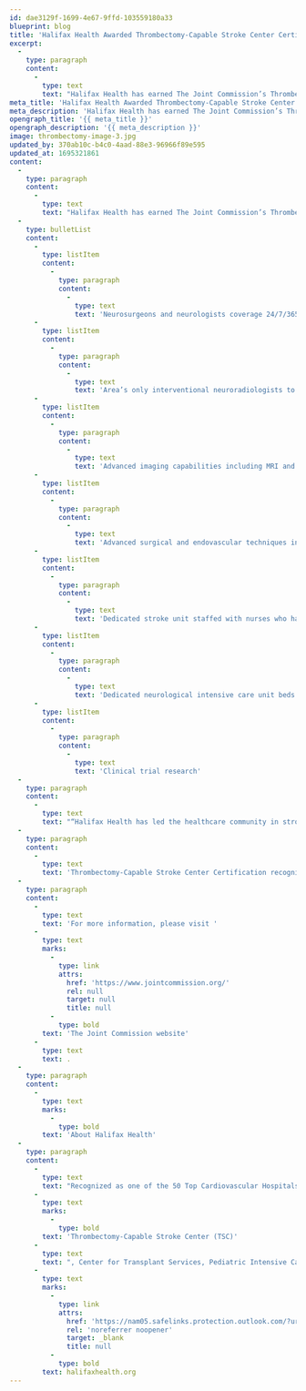 ```yaml
---
id: dae3129f-1699-4e67-9ffd-103559180a33
blueprint: blog
title: 'Halifax Health Awarded Thrombectomy-Capable Stroke Center Certification from The Joint Commission'
excerpt:
  -
    type: paragraph
    content:
      -
        type: text
        text: "Halifax Health has earned The Joint Commission’s Thrombectomy-Capable Stroke Center Certification.\_ Earning this certification means that Halifax Health offers the highest level of stroke care in Volusia and Flagler Counties. "
meta_title: 'Halifax Health Awarded Thrombectomy-Capable Stroke Center Certification from The Joint Commission'
meta_description: 'Halifax Health has earned The Joint Commission’s Thrombectomy-Capable Stroke Center Certification.'
opengraph_title: '{{ meta_title }}'
opengraph_description: '{{ meta_description }}'
image: thrombectomy-image-3.jpg
updated_by: 370ab10c-b4c0-4aad-88e3-96966f89e595
updated_at: 1695321861
content:
  -
    type: paragraph
    content:
      -
        type: text
        text: "Halifax Health has earned The Joint Commission’s Thrombectomy-Capable Stroke Center Certification.\_ Earning this certification means that Halifax Health offers the highest level of stroke care in Volusia and Flagler Counties. The most significant care required for this certification includes:"
  -
    type: bulletList
    content:
      -
        type: listItem
        content:
          -
            type: paragraph
            content:
              -
                type: text
                text: 'Neurosurgeons and neurologists coverage 24/7/365'
      -
        type: listItem
        content:
          -
            type: paragraph
            content:
              -
                type: text
                text: 'Area’s only interventional neuroradiologists to remove blood clots when possible'
      -
        type: listItem
        content:
          -
            type: paragraph
            content:
              -
                type: text
                text: 'Advanced imaging capabilities including MRI and cerebral angiography'
      -
        type: listItem
        content:
          -
            type: paragraph
            content:
              -
                type: text
                text: 'Advanced surgical and endovascular techniques including clipping and coiling intracranial aneurysms and intra-arterial thrombolysis'
      -
        type: listItem
        content:
          -
            type: paragraph
            content:
              -
                type: text
                text: 'Dedicated stroke unit staffed with nurses who have advanced stroke education and expertise to care for stroke patients'
      -
        type: listItem
        content:
          -
            type: paragraph
            content:
              -
                type: text
                text: 'Dedicated neurological intensive care unit beds with the capacity to care for patients who have received interventional treatment following a stroke including clot-busting drugs and advanced surgical and endovascular techniques'
      -
        type: listItem
        content:
          -
            type: paragraph
            content:
              -
                type: text
                text: 'Clinical trial research'
  -
    type: paragraph
    content:
      -
        type: text
        text: "“Halifax Health has led the healthcare community in stroke care for many years.\_ This new certification from The Joint Commission gives us the opportunity to, once again, differentiate ourselves from other hospitals by providing the absolute highest level of stroke care in the area.\_ Quite frankly, if you or someone else is having a stroke you should seek the highest level of care and that is us.\_ I congratulate our entire team for achieving this certification for our community,” said Jeff Feasel, President and CEO of Halifax Health."
  -
    type: paragraph
    content:
      -
        type: text
        text: 'Thrombectomy-Capable Stroke Center Certification recognizes health care organizations committed to fostering continuous quality improvement in patient safety and quality of care,” says Mark Pelletier, RN, MS, chief operating officer, Accreditation and Certification Operations, and chief nursing executive, The Joint Commission. “We congratulate Halifax Health and all of its Team Members for this outstanding achievement,” says Nancy Brown, chief executive officer, the American Stroke Association. “This certification reflects its commitment to providing the highest quality of care for stroke patients.”'
  -
    type: paragraph
    content:
      -
        type: text
        text: 'For more information, please visit '
      -
        type: text
        marks:
          -
            type: link
            attrs:
              href: 'https://www.jointcommission.org/'
              rel: null
              target: null
              title: null
          -
            type: bold
        text: 'The Joint Commission website'
      -
        type: text
        text: .
  -
    type: paragraph
    content:
      -
        type: text
        marks:
          -
            type: bold
        text: 'About Halifax Health'
  -
    type: paragraph
    content:
      -
        type: text
        text: "Recognized as one of the 50 Top Cardiovascular Hospitals™ in the United States by IBM Watson Health™, Halifax Health serves Volusia and Flagler counties, providing a continuum of health care services through a network of organizations including a tertiary hospital, two community hospitals, an urgent care, psychiatric services, a cancer treatment center with five outreach locations, the area’s largest hospice, a center for inpatient rehabilitation, outpatient rehabilitation clinics, primary care walk-in clinics, a clinic specializing in women’s health, a pediatric care community clinic, three children’s medical practices, a home health care agency and an exclusive provider organization.\_Halifax Health offers the area’s only Level II Trauma Center, "
      -
        type: text
        marks:
          -
            type: bold
        text: 'Thrombectomy-Capable Stroke Center (TSC)'
      -
        type: text
        text: ", Center for Transplant Services, Pediatric Intensive Care Unit, Pediatric Emergency Department, Child and Adolescent Behavioral Services, complete Neurosurgical Services, OB Emergency Department and Level III Neonatal Intensive Care Unit that cares for babies born earlier than 28 weeks.\_For more information, visit\_"
      -
        type: text
        marks:
          -
            type: link
            attrs:
              href: 'https://nam05.safelinks.protection.outlook.com/?url=https%3A%2F%2Furldefense.com%2Fv3%2F__http%3A%2Fhalifaxhealth.org%2F__%3B!aaPAlifS5grJ!T27h5xwRDxjFmhPbooWSeNXC_A7ADouxMrjctNgx5qUzHRW52zqAyPwzfIq1l0t3crUd%24&data=02%7C01%7CTaylor.McDonald%40publix.com%7Ca2db9e4b0cc84691c99108d8324db247%7C623cac68b5d045f191093122c3974cc9%7C0%7C0%7C637314656585826098&sdata=ih9ZVb1%2FXWcSnOo9BvxOoxijVoFtm2%2Bn9dM5Z4p46KU%3D&reserved=0'
              rel: 'noreferrer noopener'
              target: _blank
              title: null
          -
            type: bold
        text: halifaxhealth.org
---
```

